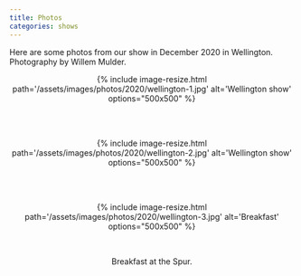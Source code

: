 ```yaml
---
title: Photos
categories: shows
---
```


Here are some photos from our show in December 2020 in Wellington. Photography by Willem Mulder.

<div align="center">

{% include image-resize.html
    path='/assets/images/photos/2020/wellington-1.jpg'
    alt='Wellington show'
    options="500x500"
%}

<br>
<br>

{% include image-resize.html
    path='/assets/images/photos/2020/wellington-2.jpg'
    alt='Wellington show'
    options="500x500"
%}

<br>
<br>

{% include image-resize.html
    path='/assets/images/photos/2020/wellington-3.jpg'
    alt='Breakfast'
    options="500x500"
%}

<br>

Breakfast at the Spur.

</div>
